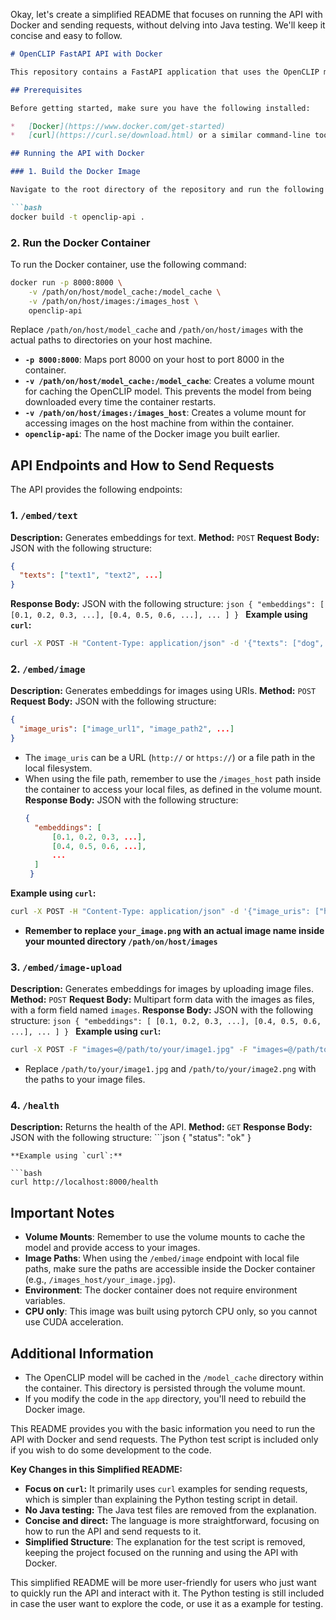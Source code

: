 Okay, let's create a simplified README that focuses on running the API with Docker and sending requests, without delving into Java testing. We'll keep it concise and easy to follow.

```markdown
# OpenCLIP FastAPI API with Docker

This repository contains a FastAPI application that uses the OpenCLIP model for generating text and image embeddings. The application is containerized using Docker for easy deployment.

## Prerequisites

Before getting started, make sure you have the following installed:

*   [Docker](https://www.docker.com/get-started)
*   [curl](https://curl.se/download.html) or a similar command-line tool for sending HTTP requests

## Running the API with Docker

### 1. Build the Docker Image

Navigate to the root directory of the repository and run the following command to build the Docker image:

```bash
docker build -t openclip-api .
```

### 2. Run the Docker Container

To run the Docker container, use the following command:

```bash
docker run -p 8000:8000 \
    -v /path/on/host/model_cache:/model_cache \
    -v /path/on/host/images:/images_host \
    openclip-api
```

Replace `/path/on/host/model_cache` and `/path/on/host/images` with the actual paths to directories on your host machine.

*   **`-p 8000:8000`**: Maps port 8000 on your host to port 8000 in the container.
*   **`-v /path/on/host/model_cache:/model_cache`**: Creates a volume mount for caching the OpenCLIP model. This prevents the model from being downloaded every time the container restarts.
*   **`-v /path/on/host/images:/images_host`**: Creates a volume mount for accessing images on the host machine from within the container.
*   **`openclip-api`**: The name of the Docker image you built earlier.

## API Endpoints and How to Send Requests

The API provides the following endpoints:

### 1. `/embed/text`

**Description:** Generates embeddings for text.
**Method:** `POST`
**Request Body:** JSON with the following structure:
   ```json
   {
     "texts": ["text1", "text2", ...]
   }
   ```
**Response Body:** JSON with the following structure:
    ```json
    {
      "embeddings": [
          [0.1, 0.2, 0.3, ...],
          [0.4, 0.5, 0.6, ...],
          ...
      ]
     }
    ```
**Example using `curl`:**
   ```bash
   curl -X POST -H "Content-Type: application/json" -d '{"texts": ["dog", "cat"]}' http://localhost:8000/embed/text
   ```

### 2. `/embed/image`

**Description:** Generates embeddings for images using URIs.
**Method:** `POST`
**Request Body:** JSON with the following structure:

   ```json
   {
     "image_uris": ["image_url1", "image_path2", ...]
   }
   ```

  * The `image_uris` can be a URL (`http://` or `https://`) or a file path in the local filesystem.
  * When using the file path, remember to use the `/images_host` path inside the container to access your local files, as defined in the volume mount.
**Response Body:** JSON with the following structure:
    ```json
    {
      "embeddings": [
          [0.1, 0.2, 0.3, ...],
          [0.4, 0.5, 0.6, ...],
          ...
      ]
     }
    ```

**Example using `curl`:**

```bash
curl -X POST -H "Content-Type: application/json" -d '{"image_uris": ["https://placedog.net/500", "/images_host/your_image.png"]}' http://localhost:8000/embed/image
```

*   **Remember to replace `your_image.png` with an actual image name inside your mounted directory `/path/on/host/images`**

### 3. `/embed/image-upload`

**Description:** Generates embeddings for images by uploading image files.
**Method:** `POST`
**Request Body:**  Multipart form data with the images as files, with a form field named `images`.
**Response Body:** JSON with the following structure:
    ```json
    {
      "embeddings": [
          [0.1, 0.2, 0.3, ...],
          [0.4, 0.5, 0.6, ...],
          ...
      ]
     }
    ```
**Example using `curl`:**

```bash
curl -X POST -F "images=@/path/to/your/image1.jpg" -F "images=@/path/to/your/image2.png" http://localhost:8000/embed/image-upload
```

*   Replace `/path/to/your/image1.jpg` and `/path/to/your/image2.png` with the paths to your image files.

### 4. `/health`

**Description:** Returns the health of the API.
**Method:** `GET`
**Response Body:** JSON with the following structure:
    ```json
    {
        "status": "ok"
    }
   ```
**Example using `curl`:**

```bash
curl http://localhost:8000/health
```

## Important Notes

*   **Volume Mounts**: Remember to use the volume mounts to cache the model and provide access to your images.
*   **Image Paths**: When using the `/embed/image` endpoint with local file paths, make sure the paths are accessible inside the Docker container (e.g., `/images_host/your_image.jpg`).
*   **Environment**:  The docker container does not require environment variables.
*   **CPU only**: This image was built using pytorch CPU only, so you cannot use CUDA acceleration.

## Additional Information

*   The OpenCLIP model will be cached in the `/model_cache` directory within the container. This directory is persisted through the volume mount.
*   If you modify the code in the `app` directory, you'll need to rebuild the Docker image.

This README provides you with the basic information you need to run the API with Docker and send requests. The Python test script is included only if you wish to do some development to the code.


**Key Changes in this Simplified README:**

*   **Focus on `curl`:**  It primarily uses `curl` examples for sending requests, which is simpler than explaining the Python testing script in detail.
*   **No Java testing:**  The Java test files are removed from the explanation.
*   **Concise and direct:** The language is more straightforward, focusing on how to run the API and send requests to it.
*  **Simplified Structure**: The explanation for the test script is removed, keeping the project focused on the running and using the API with Docker.

This simplified README will be more user-friendly for users who just want to quickly run the API and interact with it. The Python testing is still included in case the user want to explore the code, or use it as a example for testing.